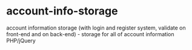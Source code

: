 # account-info-storage
account information storage (with login and register system, validate on front-end and on back-end) - 
storage for all of account information 
PHP/jQuery
